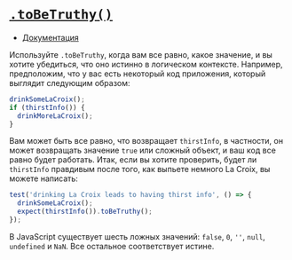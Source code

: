 # [`.toBeTruthy()`](../../index.md)

- [Документация](https://jestjs.io/docs/expect#tobetruthy)

Используйте `.toBeTruthy`, когда вам все равно, какое значение, и вы хотите убедиться, что оно истинно в логическом контексте. Например, предположим, что у вас есть некоторый код приложения, который выглядит следующим образом:

```js
drinkSomeLaCroix();
if (thirstInfo()) {
  drinkMoreLaCroix();
}
```

Вам может быть все равно, что возвращает `thirstInfo`, в частности, он может возвращать значение `true` или сложный объект, и ваш код все равно будет работать. Итак, если вы хотите проверить, будет ли `thirstInfo` правдивым после того, как выпьете немного La Croix, вы можете написать:

```js
test('drinking La Croix leads to having thirst info', () => {
  drinkSomeLaCroix();
  expect(thirstInfo()).toBeTruthy();
});
```

В JavaScript существует шесть ложных значений: `false`, `0`, `''`, `null`, `undefined` и `NaN`. Все остальное соответствует истине.
